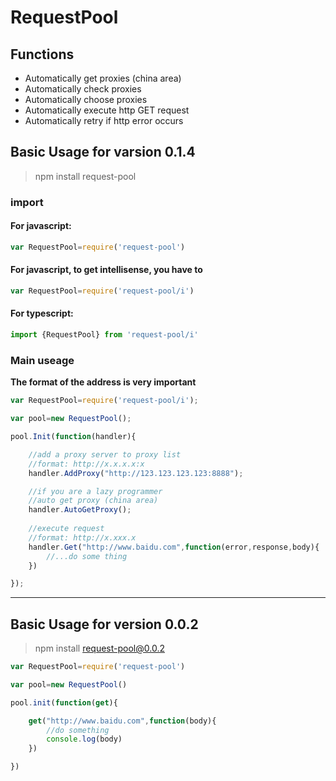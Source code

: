 # RequestPool

## Functions
- Automatically get proxies (china area)
- Automatically check proxies
- Automatically choose proxies
- Automatically execute http GET request
- Automatically retry if http error occurs

## Basic Usage for varsion **0.1.4**
> npm install request-pool

### import
#### For javascript:
```javascript
var RequestPool=require('request-pool')
```
#### For javascript, to get intellisense, you have to
```javascript
var RequestPool=require('request-pool/i')
```

#### For typescript:
```typescript
import {RequestPool} from 'request-pool/i'
```

### Main useage
**The format of the address is very important**
```javascript
var RequestPool=require('request-pool/i');

var pool=new RequestPool();

pool.Init(function(handler){

    //add a proxy server to proxy list
    //format: http://x.x.x.x:x
    handler.AddProxy("http://123.123.123.123:8888");

    //if you are a lazy programmer
    //auto get proxy (china area)
    handler.AutoGetProxy();
    
    //execute request
    //format: http://x.xxx.x
    handler.Get("http://www.baidu.com",function(error,response,body){
        //...do some thing
    })

});
```
---

## Basic Usage for version **0.0.2**
> npm install request-pool@0.0.2

```javascript
var RequestPool=require('request-pool')

var pool=new RequestPool()

pool.init(function(get){

    get("http://www.baidu.com",function(body){
        //do something
        console.log(body)
    })

})
```